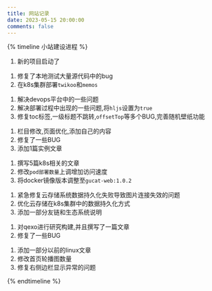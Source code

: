 ```yaml
---
title: 网站记录
date: 2023-05-15 20:00:00
comments: false
---
```


{% timeline 小站建设进程 %}

<!-- timeline 2023-5-15 -->

1. 新的项目启动了

<!-- endtimeline -->


<!-- timeline 2023-5-17 -->

1. 修复了本地测试大量源代码中的bug
2. 在k8s集群部署`twikoo`和`memos`

<!-- endtimeline -->


<!-- timeline 2023-5-18 -->

1. 解决devops平台中的一些问题
2. 解决部署过程中出现的一些问题,将`hljs`设置为`true`
3. 修复toc标签,一级标题不跳转,`offsetTop`等多个BUG,完善随机壁纸功能

<!-- endtimeline -->

<!-- timeline 2023-5-19 -->

1. 栏目修改,页面优化,添加自己的内容
2. 修复了一些BUG
3. 添加1篇实例文章

<!-- endtimeline -->


<!-- timeline 2023-5-20 -->

1. 撰写5篇k8s相关的文章
2. 修改`pod部署数量`上调增加访问速度
3. 将docker镜像版本调整至`gucat-web:1.0.2`

<!-- endtimeline -->

<!-- timeline 2023-5-21 -->
1. 紧急修复云存储系统数据持久化失败导致图片连接失效的问题
2. 优化云存储在k8s集群中的数据持久化方式
3. 添加一部分友链和生态系统说明
<!-- endtimeline -->

<!-- timeline 2023-5-22 -->
1. 对qexo进行研究构建,并且撰写了一篇文章
2. 修复了一些BUG
<!-- endtimeline -->

<!-- timeline 2023-5-23 -->
1. 添加一部分以前的linux文章
2. 修改首页轮播图数量
3. 修复右侧边栏显示异常的问题
<!-- endtimeline -->

{% endtimeline %}
